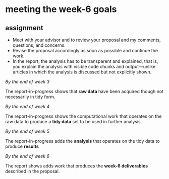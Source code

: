 
# meeting the week-6 goals

## assignment

  - Meet with your advisor and to review your proposal and my comments,
    questions, and concerns.
  - Revise the proposal accordingly as soon as possible and continue the
    work.
  - In the report, the analysis has to be transparent and explained,
    that is, you explain the analysis with visible code chunks and
    output—unlike articles in which the analysis is discussed but not
    explicitly shown.

*By the end of week 3*

The report-in-progress shows that **raw data** have been acquired though
not necessarily in tidy form.

*By the end of week 4*

The report-in-progress shows the computational work that operates on the
raw data to produce a **tidy data** set to be used in further analysis.

*By the end of week 5*

The report-in-progress adds the **analysis** that operates on the tidy
data to produce **results**

*By the end of week 6*

The report shows adds work that produces the **week-6 deliverables**
described in the proposal.
